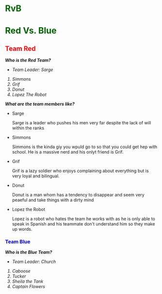 # RvB
<!DOCTYPE html>
<html>
	<body>
		<style>
        h1{
            color: DarkGreen;
        }
        h2{
            color:red;
        }
        h3{
            color:Blue;
        }
    </style>
		<h1> Red Vs. Blue</h1>
		<h2> Team Red</h2>
		<p>
			<em>
				<b>Who is the Red Team?</b>
			</em>
		</p>
		<ul>
			<i>
				<li>Team Leader: Sarge</li>
			</ul>
			<ol>
				<li>Simmons</li>
				<li>Grif</li>
				<li>Donut</li>
				<li>Lopez The Robot</li>
			</i>
		</ol>
		<b>
			<em> What are the team members like?</em>
		</b>
		<p>
			<ul>
				<li>
					<p>Sarge</p> Sarge is a leader who pushes his men very far despite the lack of will within the ranks 
				</li>
				<li>
					<p>Simmons</p> Simmons is the kinda giy you wpuld go to so that you could get hep with school. He is a massive nerd and his onlyt friend is Grif.
				</li>
				<li>
					<p>Grif</p> Grif is a lazy soldier who enjoys complaining about everything but is very loyal and bilingual.
				</li>
				<li>
					<p>Donut</p> Donut is a man whom has a tendency to disappear and seem very peaeful and take things with a dirty mind
				</li>
				<li>
					<p>Lopez the Robot</p> Lopez is a robot who hates the team he works with as he is only able to speak in Spanish and his teammate don't understand him so they make up words.
				</li>
			</ul>
		</p>
		<h3>Team Blue</h3>
		<p>
			<em>
				<b>Who is the Blue Team?</b>
			</em>
		</p>
		<ul>
			<i>
				<li> Team Leader: Church</li>
			</ul>
			<ol>
				<li> Caboose</li>
				<li>Tucker </li>
				<li>Sheila the Tank</li>
				<li>Captain Flowers</li>
			</i>
		</ol>




